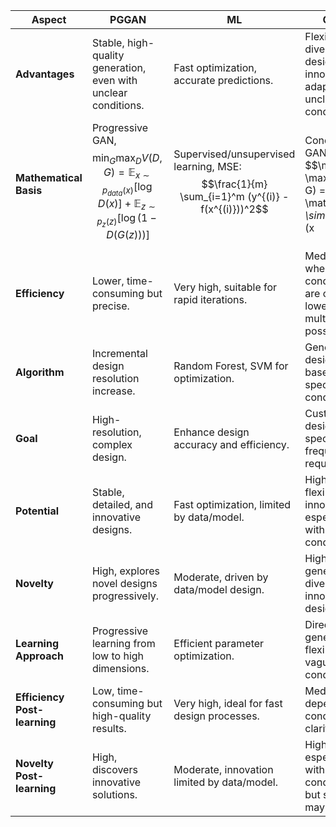 | **Aspect**           | **PGGAN** | **ML** | **CGAN** |
|----------------------|-----------|--------|----------|
| **Advantages**       | Stable, high-quality generation, even with unclear conditions. | Fast optimization, accurate predictions. | Flexible, diverse designs, high innovation, adaptable to unclear conditions. |
| **Mathematical Basis** | Progressive GAN, $$\min_G \max_D V(D, G) = \mathbb{E}_{x \sim p_{data}(x)}[\log D(x)] + \mathbb{E}_{z \sim p_z(z)}[\log(1 - D(G(z)))]$$ | Supervised/unsupervised learning, MSE: $$\frac{1}{m} \sum_{i=1}^m (y^{(i)} - f(x^{(i)}))^2$$ | Conditional GAN, $$\min_G \max_D V(D, G) = \mathbb{E}_{x \sim p_{data}(x|c)}[\log D(x|c)] + \mathbb{E}_{z \sim p_z(z)}[\log(1 - D(G(z|c)))]$$ |
| **Efficiency**       | Lower, time-consuming but precise. | Very high, suitable for rapid iterations. | Medium, high when conditions are clear; lower with multiple possibilities. |
| **Algorithm**        | Incremental design resolution increase. | Random Forest, SVM for optimization. | Generates designs based on specific conditions. |
| **Goal**             | High-resolution, complex design. | Enhance design accuracy and efficiency. | Custom designs for specific frequency requirements. |
| **Potential**        | Stable, detailed, and innovative designs. | Fast optimization, limited by data/model. | High flexibility and innovation, especially with unclear conditions. |
| **Novelty**          | High, explores novel designs progressively. | Moderate, driven by data/model design. | High, generates diverse and innovative designs. |
| **Learning Approach**| Progressive learning from low to high dimensions. | Efficient parameter optimization. | Direct generation, flexible under vague conditions. |
| **Efficiency Post-learning** | Low, time-consuming but high-quality results. | Very high, ideal for fast design processes. | Medium, depends on condition clarity. |
| **Novelty Post-learning** | High, discovers innovative solutions. | Moderate, innovation limited by data/model. | High, especially with unclear conditions, but stability may vary. |
